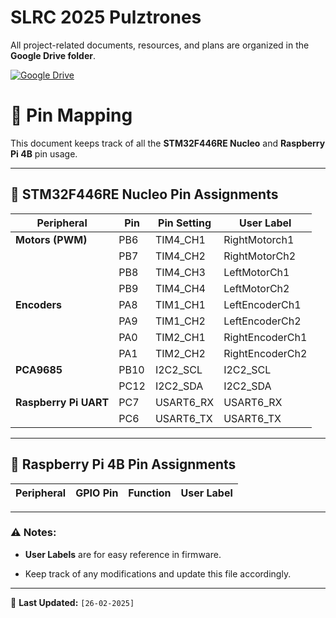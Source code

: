 # SLRC 2025 Pulztrones

All project-related documents, resources, and plans are organized in the **Google Drive folder**.

[![Google Drive](https://img.shields.io/badge/Google%20Drive-Project%20Management-blue?style=for-the-badge&logo=googledrive&logoColor=white)](https://drive.google.com/drive/folders/1cOV7it_HSn0CdsOwUSD5XmdHk_gKeofi?usp=sharing)


# 📌 Pin Mapping

This document keeps track of all the **STM32F446RE Nucleo** and **Raspberry Pi 4B** pin usage.

---

## 🔌 STM32F446RE Nucleo Pin Assignments

| **Peripheral**      | **Pin**  | **Pin Setting** | **User Label** |
|--------------------|---------|---------------|--------------|
| **Motors (PWM)**  |  PB6   | TIM4_CH1 | RightMotorch1 |
|                  |  PB7  |   TIM4_CH2 | RightMotorCh2 |
|                  |  PB8  |   TIM4_CH3 | LeftMotorCh1 |
|                  |  PB9  |   TIM4_CH4 | LeftMotorCh2 |
| **Encoders**      | PA8     | TIM1_CH1 | LeftEncoderCh1     | 
|                  | PA9     | TIM1_CH2 | LeftEncoderCh2     | 
|                  | PA0     | TIM2_CH1 | RightEncoderCh1     | 
|                  | PA1     | TIM2_CH2 | RightEncoderCh2     |
|**PCA9685**     | PB10     | I2C2_SCL |  I2C2_SCL    |
|                          | PC12     | I2C2_SDA  |  I2C2_SDA     |
|**Raspberry Pi UART**     |PC7       | USART6_RX |  USART6_RX    |
|                          |PC6       | USART6_TX |  USART6_TX    |

---

## 🍓 Raspberry Pi 4B Pin Assignments

| **Peripheral**        | **GPIO Pin** | **Function** | **User Label** |
|----------------------|------------|-------------|--------------|


---

### ⚠️ Notes:
- **User Labels** are for easy reference in firmware.

- Keep track of any modifications and update this file accordingly.

---
  
📅 **Last Updated:** `[26-02-2025]`
